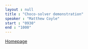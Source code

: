```yaml
---
layout : null
title : "Choco-solver demonstration"
speaker : "Matthew Coyle"
start : "0930"
end : "1000"
---
```

[Homepage](https://choco-solver.org)